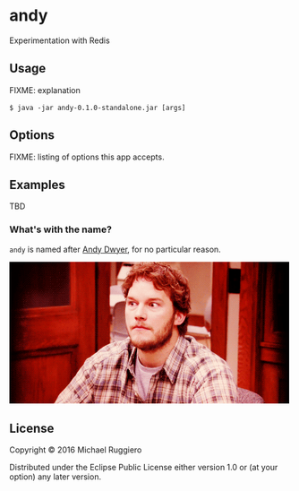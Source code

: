 # andy

Experimentation with Redis

## Usage

FIXME: explanation

    $ java -jar andy-0.1.0-standalone.jar [args]

## Options

FIXME: listing of options this app accepts.

## Examples

TBD

### What's with the name?

`andy` is named after [Andy Dwyer](https://en.wikipedia.org/wiki/Andy_Dwyer), for no particular reason.

<img src="doc/His-surprised-face.gif" alt="Andy Dwyer" />

## License

Copyright © 2016 Michael Ruggiero

Distributed under the Eclipse Public License either version 1.0 or (at
your option) any later version.
